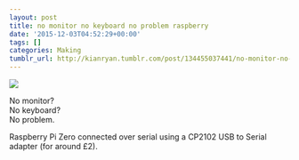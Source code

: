 ```yaml
---
layout: post
title: no monitor no keyboard no problem raspberry
date: '2015-12-03T04:52:29+00:00'
tags: []
categories: Making
tumblr_url: http://kianryan.tumblr.com/post/134455037441/no-monitor-no-keyboard-no-problem-raspberry
---
```


![](http://78.media.tumblr.com/24856c75abcfcf43057df6ff1332d11e/tumblr_nys0rhawgs1skrlc8o1_1280.jpg)

No monitor?  
No keyboard?  
No problem.

Raspberry Pi Zero connected over serial using a CP2102 USB to Serial adapter (for around £2).
